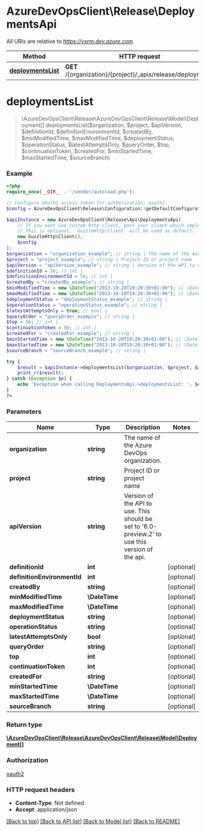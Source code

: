 # AzureDevOpsClient\Release\DeploymentsApi

All URIs are relative to *https://vsrm.dev.azure.com*

Method | HTTP request | Description
------------- | ------------- | -------------
[**deploymentsList**](DeploymentsApi.md#deploymentsList) | **GET** /{organization}/{project}/_apis/release/deployments | 


# **deploymentsList**
> \AzureDevOpsClient\Release\AzureDevOpsClient\Release\Model\Deployment[] deploymentsList($organization, $project, $apiVersion, $definitionId, $definitionEnvironmentId, $createdBy, $minModifiedTime, $maxModifiedTime, $deploymentStatus, $operationStatus, $latestAttemptsOnly, $queryOrder, $top, $continuationToken, $createdFor, $minStartedTime, $maxStartedTime, $sourceBranch)





### Example
```php
<?php
require_once(__DIR__ . '/vendor/autoload.php');

// Configure OAuth2 access token for authorization: oauth2
$config = AzureDevOpsClient\Release\Configuration::getDefaultConfiguration()->setAccessToken('YOUR_ACCESS_TOKEN');

$apiInstance = new AzureDevOpsClient\Release\Api\DeploymentsApi(
    // If you want use custom http client, pass your client which implements `GuzzleHttp\ClientInterface`.
    // This is optional, `GuzzleHttp\Client` will be used as default.
    new GuzzleHttp\Client(),
    $config
);
$organization = "organization_example"; // string | The name of the Azure DevOps organization.
$project = "project_example"; // string | Project ID or project name
$apiVersion = "apiVersion_example"; // string | Version of the API to use.  This should be set to '6.0-preview.2' to use this version of the api.
$definitionId = 56; // int | 
$definitionEnvironmentId = 56; // int | 
$createdBy = "createdBy_example"; // string | 
$minModifiedTime = new \DateTime("2013-10-20T19:20:30+01:00"); // \DateTime | 
$maxModifiedTime = new \DateTime("2013-10-20T19:20:30+01:00"); // \DateTime | 
$deploymentStatus = "deploymentStatus_example"; // string | 
$operationStatus = "operationStatus_example"; // string | 
$latestAttemptsOnly = true; // bool | 
$queryOrder = "queryOrder_example"; // string | 
$top = 56; // int | 
$continuationToken = 56; // int | 
$createdFor = "createdFor_example"; // string | 
$minStartedTime = new \DateTime("2013-10-20T19:20:30+01:00"); // \DateTime | 
$maxStartedTime = new \DateTime("2013-10-20T19:20:30+01:00"); // \DateTime | 
$sourceBranch = "sourceBranch_example"; // string | 

try {
    $result = $apiInstance->deploymentsList($organization, $project, $apiVersion, $definitionId, $definitionEnvironmentId, $createdBy, $minModifiedTime, $maxModifiedTime, $deploymentStatus, $operationStatus, $latestAttemptsOnly, $queryOrder, $top, $continuationToken, $createdFor, $minStartedTime, $maxStartedTime, $sourceBranch);
    print_r($result);
} catch (Exception $e) {
    echo 'Exception when calling DeploymentsApi->deploymentsList: ', $e->getMessage(), PHP_EOL;
}
?>
```

### Parameters

Name | Type | Description  | Notes
------------- | ------------- | ------------- | -------------
 **organization** | **string**| The name of the Azure DevOps organization. |
 **project** | **string**| Project ID or project name |
 **apiVersion** | **string**| Version of the API to use.  This should be set to &#39;6.0-preview.2&#39; to use this version of the api. |
 **definitionId** | **int**|  | [optional]
 **definitionEnvironmentId** | **int**|  | [optional]
 **createdBy** | **string**|  | [optional]
 **minModifiedTime** | **\DateTime**|  | [optional]
 **maxModifiedTime** | **\DateTime**|  | [optional]
 **deploymentStatus** | **string**|  | [optional]
 **operationStatus** | **string**|  | [optional]
 **latestAttemptsOnly** | **bool**|  | [optional]
 **queryOrder** | **string**|  | [optional]
 **top** | **int**|  | [optional]
 **continuationToken** | **int**|  | [optional]
 **createdFor** | **string**|  | [optional]
 **minStartedTime** | **\DateTime**|  | [optional]
 **maxStartedTime** | **\DateTime**|  | [optional]
 **sourceBranch** | **string**|  | [optional]

### Return type

[**\AzureDevOpsClient\Release\AzureDevOpsClient\Release\Model\Deployment[]**](../Model/Deployment.md)

### Authorization

[oauth2](../../README.md#oauth2)

### HTTP request headers

 - **Content-Type**: Not defined
 - **Accept**: application/json

[[Back to top]](#) [[Back to API list]](../../README.md#documentation-for-api-endpoints) [[Back to Model list]](../../README.md#documentation-for-models) [[Back to README]](../../README.md)

